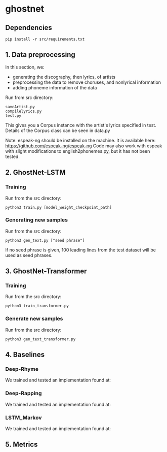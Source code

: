 # ghostnet
## Dependencies



```
pip install -r src/requirements.txt
```

   
## 1. Data preprocessing
In this section, we: 
- generating the discography, then lyrics, of artists 
- preprocessing the data to remove choruses, and nonlyrical information
- adding phoneme information of the data

Run from src directory:
```
saveArtist.py
compilelyrics.py
test.py
```

This gives you a Corpus instance with the artist's lyrics specified in test.
Details of the Corpus class can be seen in data.py

Note: espeak-ng should be installed on the machine. It is available here: https://github.com/espeak-ng/espeak-ng
Code may also work with espeak with slight modifications to english2phonemes.py, but it has not been tested.

## 2. GhostNet-LSTM
### Training
Run from the src directory: 
```
python3 train.py [model_weight_checkpoint_path]
```

### Generating new samples
Run from the src directory: 
```
python3 gen_text.py ["seed phrase"]
```
If no seed phrase is given, 100 leading lines from the test dataset will be used as seed phrases.


## 3. GhostNet-Transformer
### Training  
Run from the src directory: 
```
python3 train_transformer.py
```

### Generate new samples
Run from the src directory: 
```
python3 gen_text_transformer.py
```

## 4. Baselines
### Deep-Rhyme
We trained and tested an implementation found at: 



### Deep-Rapping
We trained and tested an implementation found at:



### LSTM_Markov
We trained and tested an implementation found at:




## 5. Metrics
###

###

###

###



